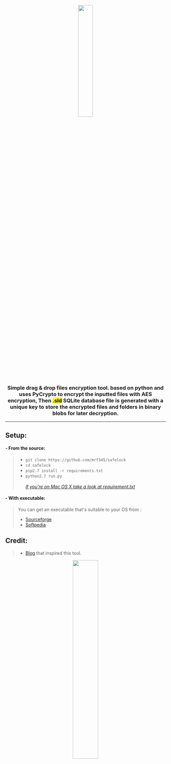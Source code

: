 <p align='center'>
  <img width='30%' src='https://mrf345.github.io/images/logo_s.png' />
</p>

<h3 align='center'> Simple drag & drop files encryption tool. based on python and uses PyCrypto to encrypt the inputted files with AES encryption, Then <mark>.sld</mark> SQLite database file is generated with a unique key to store the encrypted files and folders in binary blobs for later decryption. </h3>
<hr />

## Setup:
#### - From the source:
> - `git clone https://github.com/mrf345/safelock` <br />
> - `cd safelock` <br />
> - `pip2.7 install -r requirements.txt` <br />
> - `python2.7 run.py` <br /> <br />
> [_If you're on Mac OS X take a look at requirement.txt_][f5062496]

[f5062496]: https://github.com/mrf345/safelock/blob/master/requirements.txt "requirements.txt"

#### - With executable:
> You can get an executable that's suitable to your OS from : <br />
> - [Sourceforge][46a7f7e8]
> - [Softpedia][8dbfe847]

  [46a7f7e8]: https://sourceforge.net/projects/safelock/ "Sourceforge"
  [8dbfe847]: http://www.softpedia.com/get/Security/Encrypting/Safelock.shtml "Softpedia"

## Credit:
> - [Blog][30bd8c2e] that inspired this tool.

  [30bd8c2e]: https://eli.thegreenplace.net/2010/06/25/aes-encryption-of-files-in-python-with-pycrypto "PyCrypto blog"


<p align='center'>
<img width='40%' src='https://mrf345.github.io/images/gui_s.gif' />
</p>

